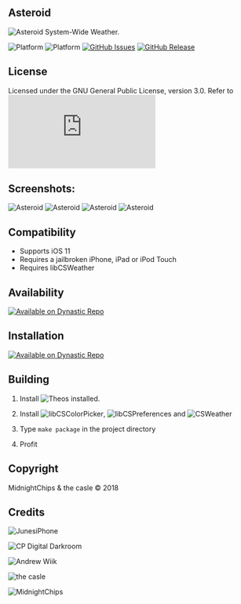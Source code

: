 ## Asteroid
![Asteroid](https://github.com/midnightchip/Asteroid/blob/master/preferences/Resources/Asteroid.png)
System-Wide Weather.

![Platform](https://img.shields.io/badge/platform-iOS-lightgrey.svg)
![Platform](https://img.shields.io/badge/supports-iOS%2011-green.svg)
[![GitHub Issues](https://img.shields.io/github/issues/midnightchip/Asteroid.svg)](https://github.com/midnightchip/Asteroid/issues)
[![GitHub Release](https://img.shields.io/github/release/midnightchip/Asteroid.svg)](https://github.com/midnightchip/Asteroid/releases)

## License
Licensed under the GNU General Public License, version 3.0. Refer to ![LICENSE.md.](https://github.com/midnightchip/Asteroid/blob/master/LICENSE.md)

## Screenshots:

![Asteroid](https://github.com/midnightchip/Asteroid/blob/master/Images/WeatherApp.jpg)
![Asteroid](https://github.com/midnightchip/Asteroid/blob/master/Images/Lockscreen1.png)
![Asteroid](https://github.com/midnightchip/Asteroid/blob/master/Images/Lockscreen2.png)
![Asteroid](https://github.com/midnightchip/Asteroid/blob/master/Images/Home.png)

## Compatibility

- Supports iOS 11
- Requires a jailbroken iPhone, iPad or iPod Touch
- Requires libCSWeather 

## Availability
[![Available on Dynastic Repo](https://assets.dynastic.co/brand/repo/img/Available%20on%20Dynastic%20Repo.png)](https://repo.dynastic.co/)

## Installation 
[![Available on Dynastic Repo](https://assets.dynastic.co/brand/repo/img/Available%20on%20Dynastic%20Repo.png)](https://repo.dynastic.co/)


## Building

1. Install ![Theos](https://github.com/theos/theos) installed.

2. Install ![libCSColorPicker](https://github.com/CreatureSurvive/libCSColorPicker), ![libCSPreferences](https://github.com/CreatureSurvive/libCSPreferences) and ![CSWeather
](https://github.com/CreatureSurvive/CSWeather) 

3. Type `make package` in the project directory

4. Profit 

## Copyright
MidnightChips &amp; the casle © 2018


## Credits
![JunesiPhone](https://twitter.com/JunesIphone)

![CP Digital Darkroom](https://twitter.com/cpdigdarkroom)

![Andrew Wiik](https://twitter.com/Andywiik) 

![the casle](https://twitter.com/the_casle) 

![MidnightChips](https://twitter.com/midnightchip)
